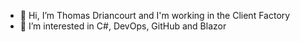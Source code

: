 - 👋 Hi, I’m Thomas Driancourt and I'm working in the Client Factory
- 👀 I’m interested in C#, DevOps, GitHub and Blazor 


<!---
tdriancourt-ores/tdriancourt-ores is a ✨ special ✨ repository because its `README.md` (this file) appears on your GitHub profile.
You can click the Preview link to take a look at your changes.
--->
